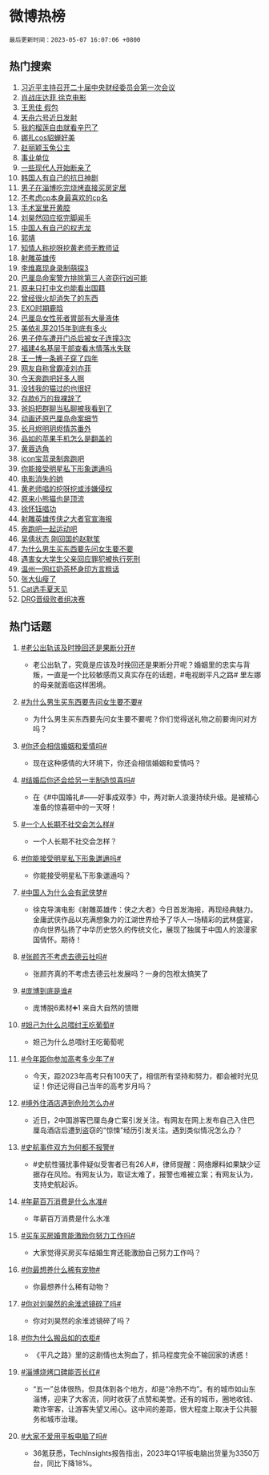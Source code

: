 # 微博热榜

`最后更新时间：2023-05-07 16:07:06 +0800`

## 热门搜索

1. [习近平主持召开二十届中央财经委员会第一次会议](https://m.weibo.cn/search?containerid=100103type%3D1%26t%3D10%26q%3D%23%E4%B9%A0%E8%BF%91%E5%B9%B3%E4%B8%BB%E6%8C%81%E5%8F%AC%E5%BC%80%E4%BA%8C%E5%8D%81%E5%B1%8A%E4%B8%AD%E5%A4%AE%E8%B4%A2%E7%BB%8F%E5%A7%94%E5%91%98%E4%BC%9A%E7%AC%AC%E4%B8%80%E6%AC%A1%E4%BC%9A%E8%AE%AE%23&stream_entry_id=51&isnewpage=1&extparam=seat%3D1%26dgr%3D0%26cate%3D10103%26pos%3D0%26c_type%3D51%26filter_type%3Drealtimehot%26stream_entry_id%3D51%26display_time%3D1683446823%26pre_seqid%3D1683446823478013083201&luicode=10000011&lfid=106003type%253D25%2526t%253D3%2526disable_hot%253D1%2526filter_type%253Drealtimehot)
1. [肖战庄达菲 徐克电影](https://m.weibo.cn/search?containerid=100103type%3D1%26t%3D10%26q%3D%E8%82%96%E6%88%98%E5%BA%84%E8%BE%BE%E8%8F%B2+%E5%BE%90%E5%85%8B%E7%94%B5%E5%BD%B1&stream_entry_id=31&isnewpage=1&extparam=seat%3D1%26q%3D%25E8%2582%2596%25E6%2588%2598%25E5%25BA%2584%25E8%25BE%25BE%25E8%258F%25B2%2520%25E5%25BE%2590%25E5%2585%258B%25E7%2594%25B5%25E5%25BD%25B1%26dgr%3D0%26filter_type%3Drealtimehot%26c_type%3D31%26realpos%3D1%26cate%3D5001%26lcate%3D5001%26pos%3D0%26flag%3D1%26band_rank%3D1%26stream_entry_id%3D31%26display_time%3D1683446823%26pre_seqid%3D1683446823478013083201&luicode=10000011&lfid=106003type%253D25%2526t%253D3%2526disable_hot%253D1%2526filter_type%253Drealtimehot)
1. [王思佳 假包](https://m.weibo.cn/search?containerid=100103type%3D1%26t%3D10%26q%3D%E7%8E%8B%E6%80%9D%E4%BD%B3+%E5%81%87%E5%8C%85&stream_entry_id=31&isnewpage=1&extparam=seat%3D1%26q%3D%25E7%258E%258B%25E6%2580%259D%25E4%25BD%25B3%2520%25E5%2581%2587%25E5%258C%2585%26dgr%3D0%26filter_type%3Drealtimehot%26c_type%3D31%26realpos%3D2%26cate%3D5001%26lcate%3D5001%26pos%3D1%26flag%3D1%26band_rank%3D2%26stream_entry_id%3D31%26display_time%3D1683446823%26pre_seqid%3D1683446823478013083201&luicode=10000011&lfid=106003type%253D25%2526t%253D3%2526disable_hot%253D1%2526filter_type%253Drealtimehot)
1. [天舟六号近日发射](https://m.weibo.cn/search?containerid=100103type%3D1%26t%3D10%26q%3D%23%E5%A4%A9%E8%88%9F%E5%85%AD%E5%8F%B7%E8%BF%91%E6%97%A5%E5%8F%91%E5%B0%84%23&stream_entry_id=31&isnewpage=1&extparam=seat%3D1%26q%3D%2523%25E5%25A4%25A9%25E8%2588%259F%25E5%2585%25AD%25E5%258F%25B7%25E8%25BF%2591%25E6%2597%25A5%25E5%258F%2591%25E5%25B0%2584%2523%26dgr%3D0%26filter_type%3Drealtimehot%26c_type%3D31%26realpos%3D3%26cate%3D5001%26lcate%3D5001%26pos%3D2%26flag%3D1%26band_rank%3D3%26stream_entry_id%3D31%26display_time%3D1683446823%26pre_seqid%3D1683446823478013083201&luicode=10000011&lfid=106003type%253D25%2526t%253D3%2526disable_hot%253D1%2526filter_type%253Drealtimehot)
1. [我的榴莲自由就看辛巴了](https://m.weibo.cn/search?containerid=100103type%3D1%26t%3D10%26q%3D%23%E6%88%91%E7%9A%84%E6%A6%B4%E8%8E%B2%E8%87%AA%E7%94%B1%E5%B0%B1%E7%9C%8B%E8%BE%9B%E5%B7%B4%E4%BA%86%23&stream_entry_id=31&isnewpage=1&extparam=seat%3D1%26q%3D%2523%25E6%2588%2591%25E7%259A%2584%25E6%25A6%25B4%25E8%258E%25B2%25E8%2587%25AA%25E7%2594%25B1%25E5%25B0%25B1%25E7%259C%258B%25E8%25BE%259B%25E5%25B7%25B4%25E4%25BA%2586%2523%26dgr%3D0%26is_ad_pos%3D1%26c_type%3D31%26filter_type%3Drealtimehot%26topic_ad%3D1%26cate%3D5001%26adid%3D188500%26pos%3D3%26lcate%3D5001%26band_rank%3D4%26stream_entry_id%3D31%26display_time%3D1683446823%26pre_seqid%3D1683446823478013083201&luicode=10000011&lfid=106003type%253D25%2526t%253D3%2526disable_hot%253D1%2526filter_type%253Drealtimehot)
1. [娜扎cos貂蝉好美](https://m.weibo.cn/search?containerid=100103type%3D1%26t%3D10%26q%3D%23%E5%A8%9C%E6%89%8Ecos%E8%B2%82%E8%9D%89%E5%A5%BD%E7%BE%8E%23&stream_entry_id=31&isnewpage=1&extparam=seat%3D1%26q%3D%2523%25E5%25A8%259C%25E6%2589%258Ecos%25E8%25B2%2582%25E8%259D%2589%25E5%25A5%25BD%25E7%25BE%258E%2523%26dgr%3D0%26filter_type%3Drealtimehot%26c_type%3D31%26realpos%3D4%26cate%3D5001%26lcate%3D5001%26pos%3D4%26flag%3D1%26band_rank%3D4%26stream_entry_id%3D31%26display_time%3D1683446823%26pre_seqid%3D1683446823478013083201&luicode=10000011&lfid=106003type%253D25%2526t%253D3%2526disable_hot%253D1%2526filter_type%253Drealtimehot)
1. [赵丽颖玉兔公主](https://m.weibo.cn/search?containerid=100103type%3D1%26t%3D10%26q%3D%23%E8%B5%B5%E4%B8%BD%E9%A2%96%E7%8E%89%E5%85%94%E5%85%AC%E4%B8%BB%23&stream_entry_id=31&isnewpage=1&extparam=seat%3D1%26q%3D%2523%25E8%25B5%25B5%25E4%25B8%25BD%25E9%25A2%2596%25E7%258E%2589%25E5%2585%2594%25E5%2585%25AC%25E4%25B8%25BB%2523%26dgr%3D0%26filter_type%3Drealtimehot%26c_type%3D31%26realpos%3D5%26cate%3D5001%26lcate%3D5001%26pos%3D5%26flag%3D0%26band_rank%3D5%26stream_entry_id%3D31%26display_time%3D1683446823%26pre_seqid%3D1683446823478013083201&luicode=10000011&lfid=106003type%253D25%2526t%253D3%2526disable_hot%253D1%2526filter_type%253Drealtimehot)
1. [事业单位](https://m.weibo.cn/search?containerid=100103type%3D1%26t%3D10%26q%3D%E4%BA%8B%E4%B8%9A%E5%8D%95%E4%BD%8D&stream_entry_id=31&isnewpage=1&extparam=seat%3D1%26q%3D%25E4%25BA%258B%25E4%25B8%259A%25E5%258D%2595%25E4%25BD%258D%26dgr%3D0%26filter_type%3Drealtimehot%26c_type%3D31%26realpos%3D6%26cate%3D5001%26lcate%3D5001%26pos%3D6%26flag%3D16%26band_rank%3D6%26stream_entry_id%3D31%26display_time%3D1683446823%26pre_seqid%3D1683446823478013083201&luicode=10000011&lfid=106003type%253D25%2526t%253D3%2526disable_hot%253D1%2526filter_type%253Drealtimehot)
1. [一些现代人开始断亲了](https://m.weibo.cn/search?containerid=100103type%3D1%26t%3D10%26q%3D%23%E4%B8%80%E4%BA%9B%E7%8E%B0%E4%BB%A3%E4%BA%BA%E5%BC%80%E5%A7%8B%E6%96%AD%E4%BA%B2%E4%BA%86%23&stream_entry_id=31&isnewpage=1&extparam=seat%3D1%26q%3D%2523%25E4%25B8%2580%25E4%25BA%259B%25E7%258E%25B0%25E4%25BB%25A3%25E4%25BA%25BA%25E5%25BC%2580%25E5%25A7%258B%25E6%2596%25AD%25E4%25BA%25B2%25E4%25BA%2586%2523%26dgr%3D0%26filter_type%3Drealtimehot%26c_type%3D31%26realpos%3D7%26cate%3D5001%26lcate%3D5001%26pos%3D7%26flag%3D1%26band_rank%3D7%26stream_entry_id%3D31%26display_time%3D1683446823%26pre_seqid%3D1683446823478013083201&luicode=10000011&lfid=106003type%253D25%2526t%253D3%2526disable_hot%253D1%2526filter_type%253Drealtimehot)
1. [韩国人有自己的抗日神剧](https://m.weibo.cn/search?containerid=100103type%3D1%26t%3D10%26q%3D%23%E9%9F%A9%E5%9B%BD%E4%BA%BA%E6%9C%89%E8%87%AA%E5%B7%B1%E7%9A%84%E6%8A%97%E6%97%A5%E7%A5%9E%E5%89%A7%23&stream_entry_id=31&isnewpage=1&extparam=seat%3D1%26q%3D%2523%25E9%259F%25A9%25E5%259B%25BD%25E4%25BA%25BA%25E6%259C%2589%25E8%2587%25AA%25E5%25B7%25B1%25E7%259A%2584%25E6%258A%2597%25E6%2597%25A5%25E7%25A5%259E%25E5%2589%25A7%2523%26dgr%3D0%26filter_type%3Drealtimehot%26c_type%3D31%26realpos%3D8%26cate%3D5001%26lcate%3D5001%26pos%3D8%26flag%3D2%26band_rank%3D8%26stream_entry_id%3D31%26display_time%3D1683446823%26pre_seqid%3D1683446823478013083201&luicode=10000011&lfid=106003type%253D25%2526t%253D3%2526disable_hot%253D1%2526filter_type%253Drealtimehot)
1. [男子在淄博吃完烧烤直接买房定居](https://m.weibo.cn/search?containerid=100103type%3D1%26t%3D10%26q%3D%23%E7%94%B7%E5%AD%90%E5%9C%A8%E6%B7%84%E5%8D%9A%E5%90%83%E5%AE%8C%E7%83%A7%E7%83%A4%E7%9B%B4%E6%8E%A5%E4%B9%B0%E6%88%BF%E5%AE%9A%E5%B1%85%23&stream_entry_id=31&isnewpage=1&extparam=seat%3D1%26q%3D%2523%25E7%2594%25B7%25E5%25AD%2590%25E5%259C%25A8%25E6%25B7%2584%25E5%258D%259A%25E5%2590%2583%25E5%25AE%258C%25E7%2583%25A7%25E7%2583%25A4%25E7%259B%25B4%25E6%258E%25A5%25E4%25B9%25B0%25E6%2588%25BF%25E5%25AE%259A%25E5%25B1%2585%2523%26dgr%3D0%26filter_type%3Drealtimehot%26c_type%3D31%26realpos%3D9%26cate%3D5001%26lcate%3D5001%26pos%3D9%26flag%3D0%26band_rank%3D9%26stream_entry_id%3D31%26display_time%3D1683446823%26pre_seqid%3D1683446823478013083201&luicode=10000011&lfid=106003type%253D25%2526t%253D3%2526disable_hot%253D1%2526filter_type%253Drealtimehot)
1. [不考虑cp本身最喜欢的cp名](https://m.weibo.cn/search?containerid=100103type%3D1%26t%3D10%26q%3D%23%E4%B8%8D%E8%80%83%E8%99%91cp%E6%9C%AC%E8%BA%AB%E6%9C%80%E5%96%9C%E6%AC%A2%E7%9A%84cp%E5%90%8D%23&stream_entry_id=31&isnewpage=1&extparam=seat%3D1%26q%3D%2523%25E4%25B8%258D%25E8%2580%2583%25E8%2599%2591cp%25E6%259C%25AC%25E8%25BA%25AB%25E6%259C%2580%25E5%2596%259C%25E6%25AC%25A2%25E7%259A%2584cp%25E5%2590%258D%2523%26dgr%3D0%26filter_type%3Drealtimehot%26c_type%3D31%26realpos%3D10%26cate%3D5001%26lcate%3D5001%26pos%3D10%26flag%3D0%26band_rank%3D10%26stream_entry_id%3D31%26display_time%3D1683446823%26pre_seqid%3D1683446823478013083201&luicode=10000011&lfid=106003type%253D25%2526t%253D3%2526disable_hot%253D1%2526filter_type%253Drealtimehot)
1. [手术室里开黄腔](https://m.weibo.cn/search?containerid=100103type%3D1%26t%3D10%26q%3D%E6%89%8B%E6%9C%AF%E5%AE%A4%E9%87%8C%E5%BC%80%E9%BB%84%E8%85%94&stream_entry_id=31&isnewpage=1&extparam=seat%3D1%26q%3D%25E6%2589%258B%25E6%259C%25AF%25E5%25AE%25A4%25E9%2587%258C%25E5%25BC%2580%25E9%25BB%2584%25E8%2585%2594%26dgr%3D0%26filter_type%3Drealtimehot%26c_type%3D31%26realpos%3D11%26cate%3D5001%26lcate%3D5001%26pos%3D11%26flag%3D2%26band_rank%3D11%26stream_entry_id%3D31%26display_time%3D1683446823%26pre_seqid%3D1683446823478013083201&luicode=10000011&lfid=106003type%253D25%2526t%253D3%2526disable_hot%253D1%2526filter_type%253Drealtimehot)
1. [刘昊然回应抠完脚闻手](https://m.weibo.cn/search?containerid=100103type%3D1%26t%3D10%26q%3D%23%E5%88%98%E6%98%8A%E7%84%B6%E5%9B%9E%E5%BA%94%E6%8A%A0%E5%AE%8C%E8%84%9A%E9%97%BB%E6%89%8B%23&stream_entry_id=31&isnewpage=1&extparam=seat%3D1%26q%3D%2523%25E5%2588%2598%25E6%2598%258A%25E7%2584%25B6%25E5%259B%259E%25E5%25BA%2594%25E6%258A%25A0%25E5%25AE%258C%25E8%2584%259A%25E9%2597%25BB%25E6%2589%258B%2523%26dgr%3D0%26filter_type%3Drealtimehot%26c_type%3D31%26realpos%3D12%26cate%3D5001%26lcate%3D5001%26pos%3D12%26flag%3D2%26band_rank%3D12%26stream_entry_id%3D31%26display_time%3D1683446823%26pre_seqid%3D1683446823478013083201&luicode=10000011&lfid=106003type%253D25%2526t%253D3%2526disable_hot%253D1%2526filter_type%253Drealtimehot)
1. [中国人有自己的权志龙](https://m.weibo.cn/search?containerid=100103type%3D1%26t%3D10%26q%3D%23%E4%B8%AD%E5%9B%BD%E4%BA%BA%E6%9C%89%E8%87%AA%E5%B7%B1%E7%9A%84%E6%9D%83%E5%BF%97%E9%BE%99%23&stream_entry_id=31&isnewpage=1&extparam=seat%3D1%26q%3D%2523%25E4%25B8%25AD%25E5%259B%25BD%25E4%25BA%25BA%25E6%259C%2589%25E8%2587%25AA%25E5%25B7%25B1%25E7%259A%2584%25E6%259D%2583%25E5%25BF%2597%25E9%25BE%2599%2523%26dgr%3D0%26filter_type%3Drealtimehot%26c_type%3D31%26realpos%3D13%26cate%3D5001%26lcate%3D5001%26pos%3D13%26flag%3D1%26band_rank%3D13%26stream_entry_id%3D31%26display_time%3D1683446823%26pre_seqid%3D1683446823478013083201&luicode=10000011&lfid=106003type%253D25%2526t%253D3%2526disable_hot%253D1%2526filter_type%253Drealtimehot)
1. [郭靖](https://m.weibo.cn/search?containerid=100103type%3D1%26t%3D10%26q%3D%E9%83%AD%E9%9D%96&stream_entry_id=31&isnewpage=1&extparam=seat%3D1%26q%3D%25E9%2583%25AD%25E9%259D%2596%26dgr%3D0%26filter_type%3Drealtimehot%26c_type%3D31%26realpos%3D14%26cate%3D5001%26lcate%3D5001%26pos%3D14%26flag%3D1%26band_rank%3D14%26stream_entry_id%3D31%26display_time%3D1683446823%26pre_seqid%3D1683446823478013083201&luicode=10000011&lfid=106003type%253D25%2526t%253D3%2526disable_hot%253D1%2526filter_type%253Drealtimehot)
1. [知情人称挖呀挖黄老师无教师证](https://m.weibo.cn/search?containerid=100103type%3D1%26t%3D10%26q%3D%23%E7%9F%A5%E6%83%85%E4%BA%BA%E7%A7%B0%E6%8C%96%E5%91%80%E6%8C%96%E9%BB%84%E8%80%81%E5%B8%88%E6%97%A0%E6%95%99%E5%B8%88%E8%AF%81%23&stream_entry_id=31&isnewpage=1&extparam=seat%3D1%26q%3D%2523%25E7%259F%25A5%25E6%2583%2585%25E4%25BA%25BA%25E7%25A7%25B0%25E6%258C%2596%25E5%2591%2580%25E6%258C%2596%25E9%25BB%2584%25E8%2580%2581%25E5%25B8%2588%25E6%2597%25A0%25E6%2595%2599%25E5%25B8%2588%25E8%25AF%2581%2523%26dgr%3D0%26filter_type%3Drealtimehot%26c_type%3D31%26realpos%3D15%26cate%3D5001%26lcate%3D5001%26pos%3D15%26flag%3D0%26band_rank%3D15%26stream_entry_id%3D31%26display_time%3D1683446823%26pre_seqid%3D1683446823478013083201&luicode=10000011&lfid=106003type%253D25%2526t%253D3%2526disable_hot%253D1%2526filter_type%253Drealtimehot)
1. [射雕英雄传](https://m.weibo.cn/search?containerid=100103type%3D1%26t%3D10%26q%3D%E5%B0%84%E9%9B%95%E8%8B%B1%E9%9B%84%E4%BC%A0&stream_entry_id=31&isnewpage=1&extparam=seat%3D1%26q%3D%25E5%25B0%2584%25E9%259B%2595%25E8%258B%25B1%25E9%259B%2584%25E4%25BC%25A0%26dgr%3D0%26filter_type%3Drealtimehot%26c_type%3D31%26realpos%3D16%26cate%3D5001%26lcate%3D5001%26pos%3D16%26flag%3D1%26band_rank%3D16%26stream_entry_id%3D31%26display_time%3D1683446823%26pre_seqid%3D1683446823478013083201&luicode=10000011&lfid=106003type%253D25%2526t%253D3%2526disable_hot%253D1%2526filter_type%253Drealtimehot)
1. [李维嘉现身录制萌探3](https://m.weibo.cn/search?containerid=100103type%3D1%26t%3D10%26q%3D%23%E6%9D%8E%E7%BB%B4%E5%98%89%E7%8E%B0%E8%BA%AB%E5%BD%95%E5%88%B6%E8%90%8C%E6%8E%A23%23&stream_entry_id=31&isnewpage=1&extparam=seat%3D1%26q%3D%2523%25E6%259D%258E%25E7%25BB%25B4%25E5%2598%2589%25E7%258E%25B0%25E8%25BA%25AB%25E5%25BD%2595%25E5%2588%25B6%25E8%2590%258C%25E6%258E%25A23%2523%26dgr%3D0%26filter_type%3Drealtimehot%26c_type%3D31%26realpos%3D17%26cate%3D5001%26lcate%3D5001%26pos%3D17%26flag%3D1%26band_rank%3D17%26stream_entry_id%3D31%26display_time%3D1683446823%26pre_seqid%3D1683446823478013083201&luicode=10000011&lfid=106003type%253D25%2526t%253D3%2526disable_hot%253D1%2526filter_type%253Drealtimehot)
1. [巴厘岛命案警方排除第三人盗窃行凶可能](https://m.weibo.cn/search?containerid=100103type%3D1%26t%3D10%26q%3D%23%E5%B7%B4%E5%8E%98%E5%B2%9B%E5%91%BD%E6%A1%88%E8%AD%A6%E6%96%B9%E6%8E%92%E9%99%A4%E7%AC%AC%E4%B8%89%E4%BA%BA%E7%9B%97%E7%AA%83%E8%A1%8C%E5%87%B6%E5%8F%AF%E8%83%BD%23&stream_entry_id=31&isnewpage=1&extparam=seat%3D1%26q%3D%2523%25E5%25B7%25B4%25E5%258E%2598%25E5%25B2%259B%25E5%2591%25BD%25E6%25A1%2588%25E8%25AD%25A6%25E6%2596%25B9%25E6%258E%2592%25E9%2599%25A4%25E7%25AC%25AC%25E4%25B8%2589%25E4%25BA%25BA%25E7%259B%2597%25E7%25AA%2583%25E8%25A1%258C%25E5%2587%25B6%25E5%258F%25AF%25E8%2583%25BD%2523%26dgr%3D0%26filter_type%3Drealtimehot%26c_type%3D31%26realpos%3D18%26cate%3D5001%26lcate%3D5001%26pos%3D18%26flag%3D0%26band_rank%3D18%26stream_entry_id%3D31%26display_time%3D1683446823%26pre_seqid%3D1683446823478013083201&luicode=10000011&lfid=106003type%253D25%2526t%253D3%2526disable_hot%253D1%2526filter_type%253Drealtimehot)
1. [原来只打中文也能看出国籍](https://m.weibo.cn/search?containerid=100103type%3D1%26t%3D10%26q%3D%23%E5%8E%9F%E6%9D%A5%E5%8F%AA%E6%89%93%E4%B8%AD%E6%96%87%E4%B9%9F%E8%83%BD%E7%9C%8B%E5%87%BA%E5%9B%BD%E7%B1%8D%23&stream_entry_id=31&isnewpage=1&extparam=seat%3D1%26q%3D%2523%25E5%258E%259F%25E6%259D%25A5%25E5%258F%25AA%25E6%2589%2593%25E4%25B8%25AD%25E6%2596%2587%25E4%25B9%259F%25E8%2583%25BD%25E7%259C%258B%25E5%2587%25BA%25E5%259B%25BD%25E7%25B1%258D%2523%26dgr%3D0%26filter_type%3Drealtimehot%26c_type%3D31%26realpos%3D19%26cate%3D5001%26lcate%3D5001%26pos%3D19%26flag%3D0%26band_rank%3D19%26stream_entry_id%3D31%26display_time%3D1683446823%26pre_seqid%3D1683446823478013083201&luicode=10000011&lfid=106003type%253D25%2526t%253D3%2526disable_hot%253D1%2526filter_type%253Drealtimehot)
1. [曾经很火却消失了的东西](https://m.weibo.cn/search?containerid=100103type%3D1%26t%3D10%26q%3D%23%E6%9B%BE%E7%BB%8F%E5%BE%88%E7%81%AB%E5%8D%B4%E6%B6%88%E5%A4%B1%E4%BA%86%E7%9A%84%E4%B8%9C%E8%A5%BF%23&stream_entry_id=31&isnewpage=1&extparam=seat%3D1%26q%3D%2523%25E6%259B%25BE%25E7%25BB%258F%25E5%25BE%2588%25E7%2581%25AB%25E5%258D%25B4%25E6%25B6%2588%25E5%25A4%25B1%25E4%25BA%2586%25E7%259A%2584%25E4%25B8%259C%25E8%25A5%25BF%2523%26dgr%3D0%26filter_type%3Drealtimehot%26c_type%3D31%26realpos%3D20%26cate%3D5001%26lcate%3D5001%26pos%3D20%26flag%3D0%26band_rank%3D20%26stream_entry_id%3D31%26display_time%3D1683446823%26pre_seqid%3D1683446823478013083201&luicode=10000011&lfid=106003type%253D25%2526t%253D3%2526disable_hot%253D1%2526filter_type%253Drealtimehot)
1. [EXO时期鹿晗](https://m.weibo.cn/search?containerid=100103type%3D1%26t%3D10%26q%3D%23EXO%E6%97%B6%E6%9C%9F%E9%B9%BF%E6%99%97%23&stream_entry_id=31&isnewpage=1&extparam=seat%3D1%26q%3D%2523EXO%25E6%2597%25B6%25E6%259C%259F%25E9%25B9%25BF%25E6%2599%2597%2523%26dgr%3D0%26filter_type%3Drealtimehot%26c_type%3D31%26realpos%3D21%26cate%3D5001%26lcate%3D5001%26pos%3D21%26flag%3D1%26band_rank%3D21%26stream_entry_id%3D31%26display_time%3D1683446823%26pre_seqid%3D1683446823478013083201&luicode=10000011&lfid=106003type%253D25%2526t%253D3%2526disable_hot%253D1%2526filter_type%253Drealtimehot)
1. [巴厘岛女性死者胃部有大量液体](https://m.weibo.cn/search?containerid=100103type%3D1%26t%3D10%26q%3D%23%E5%B7%B4%E5%8E%98%E5%B2%9B%E5%A5%B3%E6%80%A7%E6%AD%BB%E8%80%85%E8%83%83%E9%83%A8%E6%9C%89%E5%A4%A7%E9%87%8F%E6%B6%B2%E4%BD%93%23&stream_entry_id=31&isnewpage=1&extparam=seat%3D1%26q%3D%2523%25E5%25B7%25B4%25E5%258E%2598%25E5%25B2%259B%25E5%25A5%25B3%25E6%2580%25A7%25E6%25AD%25BB%25E8%2580%2585%25E8%2583%2583%25E9%2583%25A8%25E6%259C%2589%25E5%25A4%25A7%25E9%2587%258F%25E6%25B6%25B2%25E4%25BD%2593%2523%26dgr%3D0%26filter_type%3Drealtimehot%26c_type%3D31%26realpos%3D22%26cate%3D5001%26lcate%3D5001%26pos%3D22%26flag%3D0%26band_rank%3D22%26stream_entry_id%3D31%26display_time%3D1683446823%26pre_seqid%3D1683446823478013083201&luicode=10000011&lfid=106003type%253D25%2526t%253D3%2526disable_hot%253D1%2526filter_type%253Drealtimehot)
1. [美依礼芽2015年到底有多火](https://m.weibo.cn/search?containerid=100103type%3D1%26t%3D10%26q%3D%23%E7%BE%8E%E4%BE%9D%E7%A4%BC%E8%8A%BD2015%E5%B9%B4%E5%88%B0%E5%BA%95%E6%9C%89%E5%A4%9A%E7%81%AB%23&stream_entry_id=31&isnewpage=1&extparam=seat%3D1%26q%3D%2523%25E7%25BE%258E%25E4%25BE%259D%25E7%25A4%25BC%25E8%258A%25BD2015%25E5%25B9%25B4%25E5%2588%25B0%25E5%25BA%2595%25E6%259C%2589%25E5%25A4%259A%25E7%2581%25AB%2523%26dgr%3D0%26filter_type%3Drealtimehot%26c_type%3D31%26realpos%3D23%26cate%3D5001%26lcate%3D5001%26pos%3D23%26flag%3D0%26band_rank%3D23%26stream_entry_id%3D31%26display_time%3D1683446823%26pre_seqid%3D1683446823478013083201&luicode=10000011&lfid=106003type%253D25%2526t%253D3%2526disable_hot%253D1%2526filter_type%253Drealtimehot)
1. [男子停车遭开门杀后被女子连撞3次](https://m.weibo.cn/search?containerid=100103type%3D1%26t%3D10%26q%3D%23%E7%94%B7%E5%AD%90%E5%81%9C%E8%BD%A6%E9%81%AD%E5%BC%80%E9%97%A8%E6%9D%80%E5%90%8E%E8%A2%AB%E5%A5%B3%E5%AD%90%E8%BF%9E%E6%92%9E3%E6%AC%A1%23&stream_entry_id=31&isnewpage=1&extparam=seat%3D1%26q%3D%2523%25E7%2594%25B7%25E5%25AD%2590%25E5%2581%259C%25E8%25BD%25A6%25E9%2581%25AD%25E5%25BC%2580%25E9%2597%25A8%25E6%259D%2580%25E5%2590%258E%25E8%25A2%25AB%25E5%25A5%25B3%25E5%25AD%2590%25E8%25BF%259E%25E6%2592%259E3%25E6%25AC%25A1%2523%26dgr%3D0%26filter_type%3Drealtimehot%26c_type%3D31%26realpos%3D24%26cate%3D5001%26lcate%3D5001%26pos%3D24%26flag%3D1%26band_rank%3D24%26stream_entry_id%3D31%26display_time%3D1683446823%26pre_seqid%3D1683446823478013083201&luicode=10000011&lfid=106003type%253D25%2526t%253D3%2526disable_hot%253D1%2526filter_type%253Drealtimehot)
1. [福建4名基层干部查看水情落水失联](https://m.weibo.cn/search?containerid=100103type%3D1%26t%3D10%26q%3D%23%E7%A6%8F%E5%BB%BA4%E5%90%8D%E5%9F%BA%E5%B1%82%E5%B9%B2%E9%83%A8%E6%9F%A5%E7%9C%8B%E6%B0%B4%E6%83%85%E8%90%BD%E6%B0%B4%E5%A4%B1%E8%81%94%23&stream_entry_id=31&isnewpage=1&extparam=seat%3D1%26q%3D%2523%25E7%25A6%258F%25E5%25BB%25BA4%25E5%2590%258D%25E5%259F%25BA%25E5%25B1%2582%25E5%25B9%25B2%25E9%2583%25A8%25E6%259F%25A5%25E7%259C%258B%25E6%25B0%25B4%25E6%2583%2585%25E8%2590%25BD%25E6%25B0%25B4%25E5%25A4%25B1%25E8%2581%2594%2523%26dgr%3D0%26filter_type%3Drealtimehot%26c_type%3D31%26realpos%3D25%26cate%3D5001%26lcate%3D5001%26pos%3D25%26flag%3D1%26band_rank%3D25%26stream_entry_id%3D31%26display_time%3D1683446823%26pre_seqid%3D1683446823478013083201&luicode=10000011&lfid=106003type%253D25%2526t%253D3%2526disable_hot%253D1%2526filter_type%253Drealtimehot)
1. [王一博一条裤子穿了四年](https://m.weibo.cn/search?containerid=100103type%3D1%26t%3D10%26q%3D%23%E7%8E%8B%E4%B8%80%E5%8D%9A%E4%B8%80%E6%9D%A1%E8%A3%A4%E5%AD%90%E7%A9%BF%E4%BA%86%E5%9B%9B%E5%B9%B4%23&stream_entry_id=31&isnewpage=1&extparam=seat%3D1%26q%3D%2523%25E7%258E%258B%25E4%25B8%2580%25E5%258D%259A%25E4%25B8%2580%25E6%259D%25A1%25E8%25A3%25A4%25E5%25AD%2590%25E7%25A9%25BF%25E4%25BA%2586%25E5%259B%259B%25E5%25B9%25B4%2523%26dgr%3D0%26filter_type%3Drealtimehot%26c_type%3D31%26realpos%3D26%26cate%3D5001%26lcate%3D5001%26pos%3D26%26flag%3D1%26band_rank%3D26%26stream_entry_id%3D31%26display_time%3D1683446823%26pre_seqid%3D1683446823478013083201&luicode=10000011&lfid=106003type%253D25%2526t%253D3%2526disable_hot%253D1%2526filter_type%253Drealtimehot)
1. [网友自称曾霸凌刘亦菲](https://m.weibo.cn/search?containerid=100103type%3D1%26t%3D10%26q%3D%23%E7%BD%91%E5%8F%8B%E8%87%AA%E7%A7%B0%E6%9B%BE%E9%9C%B8%E5%87%8C%E5%88%98%E4%BA%A6%E8%8F%B2%23&stream_entry_id=31&isnewpage=1&extparam=seat%3D1%26q%3D%2523%25E7%25BD%2591%25E5%258F%258B%25E8%2587%25AA%25E7%25A7%25B0%25E6%259B%25BE%25E9%259C%25B8%25E5%2587%258C%25E5%2588%2598%25E4%25BA%25A6%25E8%258F%25B2%2523%26dgr%3D0%26filter_type%3Drealtimehot%26c_type%3D31%26realpos%3D27%26cate%3D5001%26lcate%3D5001%26pos%3D27%26flag%3D0%26band_rank%3D27%26stream_entry_id%3D31%26display_time%3D1683446823%26pre_seqid%3D1683446823478013083201&luicode=10000011&lfid=106003type%253D25%2526t%253D3%2526disable_hot%253D1%2526filter_type%253Drealtimehot)
1. [今天奔跑吧好多人啊](https://m.weibo.cn/search?containerid=100103type%3D1%26t%3D10%26q%3D%23%E4%BB%8A%E5%A4%A9%E5%A5%94%E8%B7%91%E5%90%A7%E5%A5%BD%E5%A4%9A%E4%BA%BA%E5%95%8A%23&stream_entry_id=31&isnewpage=1&extparam=seat%3D1%26q%3D%2523%25E4%25BB%258A%25E5%25A4%25A9%25E5%25A5%2594%25E8%25B7%2591%25E5%2590%25A7%25E5%25A5%25BD%25E5%25A4%259A%25E4%25BA%25BA%25E5%2595%258A%2523%26dgr%3D0%26filter_type%3Drealtimehot%26c_type%3D31%26realpos%3D28%26cate%3D5001%26lcate%3D5001%26pos%3D28%26flag%3D1%26band_rank%3D28%26stream_entry_id%3D31%26display_time%3D1683446823%26pre_seqid%3D1683446823478013083201&luicode=10000011&lfid=106003type%253D25%2526t%253D3%2526disable_hot%253D1%2526filter_type%253Drealtimehot)
1. [没钱我的猫过的也很好](https://m.weibo.cn/search?containerid=100103type%3D1%26t%3D10%26q%3D%23%E6%B2%A1%E9%92%B1%E6%88%91%E7%9A%84%E7%8C%AB%E8%BF%87%E7%9A%84%E4%B9%9F%E5%BE%88%E5%A5%BD%23&stream_entry_id=31&isnewpage=1&extparam=seat%3D1%26q%3D%2523%25E6%25B2%25A1%25E9%2592%25B1%25E6%2588%2591%25E7%259A%2584%25E7%258C%25AB%25E8%25BF%2587%25E7%259A%2584%25E4%25B9%259F%25E5%25BE%2588%25E5%25A5%25BD%2523%26dgr%3D0%26filter_type%3Drealtimehot%26c_type%3D31%26realpos%3D29%26cate%3D5001%26lcate%3D5001%26pos%3D29%26flag%3D1%26band_rank%3D29%26stream_entry_id%3D31%26display_time%3D1683446823%26pre_seqid%3D1683446823478013083201&luicode=10000011&lfid=106003type%253D25%2526t%253D3%2526disable_hot%253D1%2526filter_type%253Drealtimehot)
1. [存款6万的我裸辞了](https://m.weibo.cn/search?containerid=100103type%3D1%26t%3D10%26q%3D%23%E5%AD%98%E6%AC%BE6%E4%B8%87%E7%9A%84%E6%88%91%E8%A3%B8%E8%BE%9E%E4%BA%86%23&stream_entry_id=31&isnewpage=1&extparam=seat%3D1%26q%3D%2523%25E5%25AD%2598%25E6%25AC%25BE6%25E4%25B8%2587%25E7%259A%2584%25E6%2588%2591%25E8%25A3%25B8%25E8%25BE%259E%25E4%25BA%2586%2523%26dgr%3D0%26filter_type%3Drealtimehot%26c_type%3D31%26realpos%3D30%26cate%3D5001%26lcate%3D5001%26pos%3D30%26flag%3D0%26band_rank%3D30%26stream_entry_id%3D31%26display_time%3D1683446823%26pre_seqid%3D1683446823478013083201&luicode=10000011&lfid=106003type%253D25%2526t%253D3%2526disable_hot%253D1%2526filter_type%253Drealtimehot)
1. [爸妈把群聊当私聊被我看到了](https://m.weibo.cn/search?containerid=100103type%3D1%26t%3D10%26q%3D%23%E7%88%B8%E5%A6%88%E6%8A%8A%E7%BE%A4%E8%81%8A%E5%BD%93%E7%A7%81%E8%81%8A%E8%A2%AB%E6%88%91%E7%9C%8B%E5%88%B0%E4%BA%86%23&stream_entry_id=31&isnewpage=1&extparam=seat%3D1%26q%3D%2523%25E7%2588%25B8%25E5%25A6%2588%25E6%258A%258A%25E7%25BE%25A4%25E8%2581%258A%25E5%25BD%2593%25E7%25A7%2581%25E8%2581%258A%25E8%25A2%25AB%25E6%2588%2591%25E7%259C%258B%25E5%2588%25B0%25E4%25BA%2586%2523%26dgr%3D0%26filter_type%3Drealtimehot%26c_type%3D31%26realpos%3D31%26cate%3D5001%26lcate%3D5001%26pos%3D31%26flag%3D0%26band_rank%3D31%26stream_entry_id%3D31%26display_time%3D1683446823%26pre_seqid%3D1683446823478013083201&luicode=10000011&lfid=106003type%253D25%2526t%253D3%2526disable_hot%253D1%2526filter_type%253Drealtimehot)
1. [动画还原巴厘岛命案细节](https://m.weibo.cn/search?containerid=100103type%3D1%26t%3D10%26q%3D%23%E5%8A%A8%E7%94%BB%E8%BF%98%E5%8E%9F%E5%B7%B4%E5%8E%98%E5%B2%9B%E5%91%BD%E6%A1%88%E7%BB%86%E8%8A%82%23&stream_entry_id=31&isnewpage=1&extparam=seat%3D1%26q%3D%2523%25E5%258A%25A8%25E7%2594%25BB%25E8%25BF%2598%25E5%258E%259F%25E5%25B7%25B4%25E5%258E%2598%25E5%25B2%259B%25E5%2591%25BD%25E6%25A1%2588%25E7%25BB%2586%25E8%258A%2582%2523%26dgr%3D0%26filter_type%3Drealtimehot%26c_type%3D31%26realpos%3D32%26cate%3D5001%26lcate%3D5001%26pos%3D32%26flag%3D1%26band_rank%3D32%26stream_entry_id%3D31%26display_time%3D1683446823%26pre_seqid%3D1683446823478013083201&luicode=10000011&lfid=106003type%253D25%2526t%253D3%2526disable_hot%253D1%2526filter_type%253Drealtimehot)
1. [长月烬明玥烬情苏番外](https://m.weibo.cn/search?containerid=100103type%3D1%26t%3D10%26q%3D%23%E9%95%BF%E6%9C%88%E7%83%AC%E6%98%8E%E7%8E%A5%E7%83%AC%E6%83%85%E8%8B%8F%E7%95%AA%E5%A4%96%23&stream_entry_id=31&isnewpage=1&extparam=seat%3D1%26q%3D%2523%25E9%2595%25BF%25E6%259C%2588%25E7%2583%25AC%25E6%2598%258E%25E7%258E%25A5%25E7%2583%25AC%25E6%2583%2585%25E8%258B%258F%25E7%2595%25AA%25E5%25A4%2596%2523%26dgr%3D0%26filter_type%3Drealtimehot%26c_type%3D31%26realpos%3D33%26cate%3D5001%26lcate%3D5001%26pos%3D33%26flag%3D0%26band_rank%3D33%26stream_entry_id%3D31%26display_time%3D1683446823%26pre_seqid%3D1683446823478013083201&luicode=10000011&lfid=106003type%253D25%2526t%253D3%2526disable_hot%253D1%2526filter_type%253Drealtimehot)
1. [品如的苹果手机怎么是翻盖的](https://m.weibo.cn/search?containerid=100103type%3D1%26t%3D10%26q%3D%23%E5%93%81%E5%A6%82%E7%9A%84%E8%8B%B9%E6%9E%9C%E6%89%8B%E6%9C%BA%E6%80%8E%E4%B9%88%E6%98%AF%E7%BF%BB%E7%9B%96%E7%9A%84%23&stream_entry_id=31&isnewpage=1&extparam=seat%3D1%26q%3D%2523%25E5%2593%2581%25E5%25A6%2582%25E7%259A%2584%25E8%258B%25B9%25E6%259E%259C%25E6%2589%258B%25E6%259C%25BA%25E6%2580%258E%25E4%25B9%2588%25E6%2598%25AF%25E7%25BF%25BB%25E7%259B%2596%25E7%259A%2584%2523%26dgr%3D0%26filter_type%3Drealtimehot%26c_type%3D31%26realpos%3D34%26cate%3D5001%26lcate%3D5001%26pos%3D34%26flag%3D0%26band_rank%3D34%26stream_entry_id%3D31%26display_time%3D1683446823%26pre_seqid%3D1683446823478013083201&luicode=10000011&lfid=106003type%253D25%2526t%253D3%2526disable_hot%253D1%2526filter_type%253Drealtimehot)
1. [黄蓉选角](https://m.weibo.cn/search?containerid=100103type%3D1%26t%3D10%26q%3D%E9%BB%84%E8%93%89%E9%80%89%E8%A7%92&stream_entry_id=31&isnewpage=1&extparam=seat%3D1%26q%3D%25E9%25BB%2584%25E8%2593%2589%25E9%2580%2589%25E8%25A7%2592%26dgr%3D0%26filter_type%3Drealtimehot%26c_type%3D31%26realpos%3D35%26cate%3D5001%26lcate%3D5001%26pos%3D35%26flag%3D1%26band_rank%3D35%26stream_entry_id%3D31%26display_time%3D1683446823%26pre_seqid%3D1683446823478013083201&luicode=10000011&lfid=106003type%253D25%2526t%253D3%2526disable_hot%253D1%2526filter_type%253Drealtimehot)
1. [icon宝蓝录制奔跑吧](https://m.weibo.cn/search?containerid=100103type%3D1%26t%3D10%26q%3D%23icon%E5%AE%9D%E8%93%9D%E5%BD%95%E5%88%B6%E5%A5%94%E8%B7%91%E5%90%A7%23&stream_entry_id=31&isnewpage=1&extparam=seat%3D1%26q%3D%2523icon%25E5%25AE%259D%25E8%2593%259D%25E5%25BD%2595%25E5%2588%25B6%25E5%25A5%2594%25E8%25B7%2591%25E5%2590%25A7%2523%26dgr%3D0%26filter_type%3Drealtimehot%26c_type%3D31%26realpos%3D36%26cate%3D5001%26lcate%3D5001%26pos%3D36%26flag%3D0%26band_rank%3D36%26stream_entry_id%3D31%26display_time%3D1683446823%26pre_seqid%3D1683446823478013083201&luicode=10000011&lfid=106003type%253D25%2526t%253D3%2526disable_hot%253D1%2526filter_type%253Drealtimehot)
1. [你能接受明星私下形象邋遢吗](https://m.weibo.cn/search?containerid=100103type%3D1%26t%3D10%26q%3D%23%E4%BD%A0%E8%83%BD%E6%8E%A5%E5%8F%97%E6%98%8E%E6%98%9F%E7%A7%81%E4%B8%8B%E5%BD%A2%E8%B1%A1%E9%82%8B%E9%81%A2%E5%90%97%23&stream_entry_id=31&isnewpage=1&extparam=seat%3D1%26q%3D%2523%25E4%25BD%25A0%25E8%2583%25BD%25E6%258E%25A5%25E5%258F%2597%25E6%2598%258E%25E6%2598%259F%25E7%25A7%2581%25E4%25B8%258B%25E5%25BD%25A2%25E8%25B1%25A1%25E9%2582%258B%25E9%2581%25A2%25E5%2590%2597%2523%26dgr%3D0%26filter_type%3Drealtimehot%26c_type%3D31%26realpos%3D37%26cate%3D5001%26lcate%3D5001%26pos%3D37%26flag%3D0%26band_rank%3D37%26stream_entry_id%3D31%26display_time%3D1683446823%26pre_seqid%3D1683446823478013083201&luicode=10000011&lfid=106003type%253D25%2526t%253D3%2526disable_hot%253D1%2526filter_type%253Drealtimehot)
1. [电影消失的她](https://m.weibo.cn/search?containerid=100103type%3D1%26t%3D10%26q%3D%23%E7%94%B5%E5%BD%B1%E6%B6%88%E5%A4%B1%E7%9A%84%E5%A5%B9%23&stream_entry_id=31&isnewpage=1&extparam=seat%3D1%26q%3D%2523%25E7%2594%25B5%25E5%25BD%25B1%25E6%25B6%2588%25E5%25A4%25B1%25E7%259A%2584%25E5%25A5%25B9%2523%26dgr%3D0%26filter_type%3Drealtimehot%26c_type%3D31%26realpos%3D38%26cate%3D5001%26lcate%3D5001%26pos%3D38%26flag%3D1%26band_rank%3D38%26stream_entry_id%3D31%26display_time%3D1683446823%26pre_seqid%3D1683446823478013083201&luicode=10000011&lfid=106003type%253D25%2526t%253D3%2526disable_hot%253D1%2526filter_type%253Drealtimehot)
1. [黄老师唱的挖呀挖或涉嫌侵权](https://m.weibo.cn/search?containerid=100103type%3D1%26t%3D10%26q%3D%23%E9%BB%84%E8%80%81%E5%B8%88%E5%94%B1%E7%9A%84%E6%8C%96%E5%91%80%E6%8C%96%E6%88%96%E6%B6%89%E5%AB%8C%E4%BE%B5%E6%9D%83%23&stream_entry_id=31&isnewpage=1&extparam=seat%3D1%26q%3D%2523%25E9%25BB%2584%25E8%2580%2581%25E5%25B8%2588%25E5%2594%25B1%25E7%259A%2584%25E6%258C%2596%25E5%2591%2580%25E6%258C%2596%25E6%2588%2596%25E6%25B6%2589%25E5%25AB%258C%25E4%25BE%25B5%25E6%259D%2583%2523%26dgr%3D0%26filter_type%3Drealtimehot%26c_type%3D31%26realpos%3D39%26cate%3D5001%26lcate%3D5001%26pos%3D39%26flag%3D0%26band_rank%3D39%26stream_entry_id%3D31%26display_time%3D1683446823%26pre_seqid%3D1683446823478013083201&luicode=10000011&lfid=106003type%253D25%2526t%253D3%2526disable_hot%253D1%2526filter_type%253Drealtimehot)
1. [原来小熊猫也是顶流](https://m.weibo.cn/search?containerid=100103type%3D1%26t%3D10%26q%3D%23%E5%8E%9F%E6%9D%A5%E5%B0%8F%E7%86%8A%E7%8C%AB%E4%B9%9F%E6%98%AF%E9%A1%B6%E6%B5%81%23&stream_entry_id=31&isnewpage=1&extparam=seat%3D1%26q%3D%2523%25E5%258E%259F%25E6%259D%25A5%25E5%25B0%258F%25E7%2586%258A%25E7%258C%25AB%25E4%25B9%259F%25E6%2598%25AF%25E9%25A1%25B6%25E6%25B5%2581%2523%26dgr%3D0%26filter_type%3Drealtimehot%26c_type%3D31%26realpos%3D40%26cate%3D5001%26lcate%3D5001%26pos%3D40%26flag%3D1%26band_rank%3D40%26stream_entry_id%3D31%26display_time%3D1683446823%26pre_seqid%3D1683446823478013083201&luicode=10000011&lfid=106003type%253D25%2526t%253D3%2526disable_hot%253D1%2526filter_type%253Drealtimehot)
1. [徐怀钰唱功](https://m.weibo.cn/search?containerid=100103type%3D1%26t%3D10%26q%3D%E5%BE%90%E6%80%80%E9%92%B0%E5%94%B1%E5%8A%9F&stream_entry_id=31&isnewpage=1&extparam=seat%3D1%26q%3D%25E5%25BE%2590%25E6%2580%2580%25E9%2592%25B0%25E5%2594%25B1%25E5%258A%259F%26dgr%3D0%26filter_type%3Drealtimehot%26c_type%3D31%26realpos%3D41%26cate%3D5001%26lcate%3D5001%26pos%3D41%26flag%3D1%26band_rank%3D41%26stream_entry_id%3D31%26display_time%3D1683446823%26pre_seqid%3D1683446823478013083201&luicode=10000011&lfid=106003type%253D25%2526t%253D3%2526disable_hot%253D1%2526filter_type%253Drealtimehot)
1. [射雕英雄传侠之大者官宣海报](https://m.weibo.cn/search?containerid=100103type%3D1%26t%3D10%26q%3D%23%E5%B0%84%E9%9B%95%E8%8B%B1%E9%9B%84%E4%BC%A0%E4%BE%A0%E4%B9%8B%E5%A4%A7%E8%80%85%E5%AE%98%E5%AE%A3%E6%B5%B7%E6%8A%A5%23&stream_entry_id=31&isnewpage=1&extparam=seat%3D1%26q%3D%2523%25E5%25B0%2584%25E9%259B%2595%25E8%258B%25B1%25E9%259B%2584%25E4%25BC%25A0%25E4%25BE%25A0%25E4%25B9%258B%25E5%25A4%25A7%25E8%2580%2585%25E5%25AE%2598%25E5%25AE%25A3%25E6%25B5%25B7%25E6%258A%25A5%2523%26dgr%3D0%26filter_type%3Drealtimehot%26c_type%3D31%26realpos%3D42%26cate%3D5001%26lcate%3D5001%26pos%3D42%26flag%3D1%26band_rank%3D42%26stream_entry_id%3D31%26display_time%3D1683446823%26pre_seqid%3D1683446823478013083201&luicode=10000011&lfid=106003type%253D25%2526t%253D3%2526disable_hot%253D1%2526filter_type%253Drealtimehot)
1. [奔跑吧一起运动吧](https://m.weibo.cn/search?containerid=100103type%3D1%26t%3D10%26q%3D%23%E5%A5%94%E8%B7%91%E5%90%A7%E4%B8%80%E8%B5%B7%E8%BF%90%E5%8A%A8%E5%90%A7%23&stream_entry_id=31&isnewpage=1&extparam=seat%3D1%26q%3D%2523%25E5%25A5%2594%25E8%25B7%2591%25E5%2590%25A7%25E4%25B8%2580%25E8%25B5%25B7%25E8%25BF%2590%25E5%258A%25A8%25E5%2590%25A7%2523%26dgr%3D0%26filter_type%3Drealtimehot%26c_type%3D31%26realpos%3D43%26cate%3D5001%26lcate%3D5001%26pos%3D43%26flag%3D0%26band_rank%3D43%26stream_entry_id%3D31%26display_time%3D1683446823%26pre_seqid%3D1683446823478013083201&luicode=10000011&lfid=106003type%253D25%2526t%253D3%2526disable_hot%253D1%2526filter_type%253Drealtimehot)
1. [吴倩状态 刚回国的赵默笙](https://m.weibo.cn/search?containerid=100103type%3D1%26t%3D10%26q%3D%E5%90%B4%E5%80%A9%E7%8A%B6%E6%80%81+%E5%88%9A%E5%9B%9E%E5%9B%BD%E7%9A%84%E8%B5%B5%E9%BB%98%E7%AC%99&stream_entry_id=31&isnewpage=1&extparam=seat%3D1%26q%3D%25E5%2590%25B4%25E5%2580%25A9%25E7%258A%25B6%25E6%2580%2581%2520%25E5%2588%259A%25E5%259B%259E%25E5%259B%25BD%25E7%259A%2584%25E8%25B5%25B5%25E9%25BB%2598%25E7%25AC%2599%26dgr%3D0%26filter_type%3Drealtimehot%26c_type%3D31%26realpos%3D44%26cate%3D5001%26lcate%3D5001%26pos%3D44%26flag%3D0%26band_rank%3D44%26stream_entry_id%3D31%26display_time%3D1683446823%26pre_seqid%3D1683446823478013083201&luicode=10000011&lfid=106003type%253D25%2526t%253D3%2526disable_hot%253D1%2526filter_type%253Drealtimehot)
1. [为什么男生买东西要先问女生要不要](https://m.weibo.cn/search?containerid=100103type%3D1%26t%3D10%26q%3D%23%E4%B8%BA%E4%BB%80%E4%B9%88%E7%94%B7%E7%94%9F%E4%B9%B0%E4%B8%9C%E8%A5%BF%E8%A6%81%E5%85%88%E9%97%AE%E5%A5%B3%E7%94%9F%E8%A6%81%E4%B8%8D%E8%A6%81%23&stream_entry_id=31&isnewpage=1&extparam=seat%3D1%26q%3D%2523%25E4%25B8%25BA%25E4%25BB%2580%25E4%25B9%2588%25E7%2594%25B7%25E7%2594%259F%25E4%25B9%25B0%25E4%25B8%259C%25E8%25A5%25BF%25E8%25A6%2581%25E5%2585%2588%25E9%2597%25AE%25E5%25A5%25B3%25E7%2594%259F%25E8%25A6%2581%25E4%25B8%258D%25E8%25A6%2581%2523%26dgr%3D0%26filter_type%3Drealtimehot%26c_type%3D31%26realpos%3D45%26cate%3D5001%26lcate%3D5001%26pos%3D45%26flag%3D0%26band_rank%3D45%26stream_entry_id%3D31%26display_time%3D1683446823%26pre_seqid%3D1683446823478013083201&luicode=10000011&lfid=106003type%253D25%2526t%253D3%2526disable_hot%253D1%2526filter_type%253Drealtimehot)
1. [遇害女大学生父亲回应罪犯被执行死刑](https://m.weibo.cn/search?containerid=100103type%3D1%26t%3D10%26q%3D%23%E9%81%87%E5%AE%B3%E5%A5%B3%E5%A4%A7%E5%AD%A6%E7%94%9F%E7%88%B6%E4%BA%B2%E5%9B%9E%E5%BA%94%E7%BD%AA%E7%8A%AF%E8%A2%AB%E6%89%A7%E8%A1%8C%E6%AD%BB%E5%88%91%23&stream_entry_id=31&isnewpage=1&extparam=seat%3D1%26q%3D%2523%25E9%2581%2587%25E5%25AE%25B3%25E5%25A5%25B3%25E5%25A4%25A7%25E5%25AD%25A6%25E7%2594%259F%25E7%2588%25B6%25E4%25BA%25B2%25E5%259B%259E%25E5%25BA%2594%25E7%25BD%25AA%25E7%258A%25AF%25E8%25A2%25AB%25E6%2589%25A7%25E8%25A1%258C%25E6%25AD%25BB%25E5%2588%2591%2523%26dgr%3D0%26filter_type%3Drealtimehot%26c_type%3D31%26realpos%3D46%26cate%3D5001%26lcate%3D5001%26pos%3D46%26flag%3D0%26band_rank%3D46%26stream_entry_id%3D31%26display_time%3D1683446823%26pre_seqid%3D1683446823478013083201&luicode=10000011&lfid=106003type%253D25%2526t%253D3%2526disable_hot%253D1%2526filter_type%253Drealtimehot)
1. [温州一网红奶茶杯身印方言粗话](https://m.weibo.cn/search?containerid=100103type%3D1%26t%3D10%26q%3D%23%E6%B8%A9%E5%B7%9E%E4%B8%80%E7%BD%91%E7%BA%A2%E5%A5%B6%E8%8C%B6%E6%9D%AF%E8%BA%AB%E5%8D%B0%E6%96%B9%E8%A8%80%E7%B2%97%E8%AF%9D%23&stream_entry_id=31&isnewpage=1&extparam=seat%3D1%26q%3D%2523%25E6%25B8%25A9%25E5%25B7%259E%25E4%25B8%2580%25E7%25BD%2591%25E7%25BA%25A2%25E5%25A5%25B6%25E8%258C%25B6%25E6%259D%25AF%25E8%25BA%25AB%25E5%258D%25B0%25E6%2596%25B9%25E8%25A8%2580%25E7%25B2%2597%25E8%25AF%259D%2523%26dgr%3D0%26filter_type%3Drealtimehot%26c_type%3D31%26realpos%3D47%26cate%3D5001%26lcate%3D5001%26pos%3D47%26flag%3D1%26band_rank%3D47%26stream_entry_id%3D31%26display_time%3D1683446823%26pre_seqid%3D1683446823478013083201&luicode=10000011&lfid=106003type%253D25%2526t%253D3%2526disable_hot%253D1%2526filter_type%253Drealtimehot)
1. [张大仙瘦了](https://m.weibo.cn/search?containerid=100103type%3D1%26t%3D10%26q%3D%23%E5%BC%A0%E5%A4%A7%E4%BB%99%E7%98%A6%E4%BA%86%23&stream_entry_id=31&isnewpage=1&extparam=seat%3D1%26q%3D%2523%25E5%25BC%25A0%25E5%25A4%25A7%25E4%25BB%2599%25E7%2598%25A6%25E4%25BA%2586%2523%26dgr%3D0%26filter_type%3Drealtimehot%26c_type%3D31%26realpos%3D48%26cate%3D5001%26lcate%3D5001%26pos%3D48%26flag%3D0%26band_rank%3D48%26stream_entry_id%3D31%26display_time%3D1683446823%26pre_seqid%3D1683446823478013083201&luicode=10000011&lfid=106003type%253D25%2526t%253D3%2526disable_hot%253D1%2526filter_type%253Drealtimehot)
1. [Cat选手夏天见](https://m.weibo.cn/search?containerid=100103type%3D1%26t%3D10%26q%3D%23Cat%E9%80%89%E6%89%8B%E5%A4%8F%E5%A4%A9%E8%A7%81%23&stream_entry_id=31&isnewpage=1&extparam=seat%3D1%26q%3D%2523Cat%25E9%2580%2589%25E6%2589%258B%25E5%25A4%258F%25E5%25A4%25A9%25E8%25A7%2581%2523%26dgr%3D0%26filter_type%3Drealtimehot%26c_type%3D31%26realpos%3D49%26cate%3D5001%26lcate%3D5001%26pos%3D49%26flag%3D0%26band_rank%3D49%26stream_entry_id%3D31%26display_time%3D1683446823%26pre_seqid%3D1683446823478013083201&luicode=10000011&lfid=106003type%253D25%2526t%253D3%2526disable_hot%253D1%2526filter_type%253Drealtimehot)
1. [DRG晋级败者组决赛](https://m.weibo.cn/search?containerid=100103type%3D1%26t%3D10%26q%3D%23DRG%E6%99%8B%E7%BA%A7%E8%B4%A5%E8%80%85%E7%BB%84%E5%86%B3%E8%B5%9B%23&stream_entry_id=31&isnewpage=1&extparam=seat%3D1%26q%3D%2523DRG%25E6%2599%258B%25E7%25BA%25A7%25E8%25B4%25A5%25E8%2580%2585%25E7%25BB%2584%25E5%2586%25B3%25E8%25B5%259B%2523%26dgr%3D0%26filter_type%3Drealtimehot%26c_type%3D31%26realpos%3D50%26cate%3D5001%26lcate%3D5001%26pos%3D50%26flag%3D0%26band_rank%3D50%26stream_entry_id%3D31%26display_time%3D1683446823%26pre_seqid%3D1683446823478013083201&luicode=10000011&lfid=106003type%253D25%2526t%253D3%2526disable_hot%253D1%2526filter_type%253Drealtimehot)

## 热门话题

1. [#老公出轨该及时挽回还是果断分开#](https://m.weibo.cn/search?containerid=231522type%3D1%26t%3D10%26q%3D%23%E8%80%81%E5%85%AC%E5%87%BA%E8%BD%A8%E8%AF%A5%E5%8F%8A%E6%97%B6%E6%8C%BD%E5%9B%9E%E8%BF%98%E6%98%AF%E6%9E%9C%E6%96%AD%E5%88%86%E5%BC%80%23&stream_entry_id=128&isnewpage=1&extparam=seat%3D1%26cate%3D5004%26dgr%3D0%26lcate%3D5004%26pos%3D1-0-0%26c_type%3D128%26unitid%3D1683387451190%26display_time%3D1683446826%26pre_seqid%3D168344682617892025155&luicode=10000011&lfid=231648_-_4)
    - 老公出轨了，究竟是应该及时挽回还是果断分开呢？婚姻里的忠实与背叛，一直是一个比较敏感而又真实存在的话题，#电视剧平凡之路# 里左娜的母亲就面临这样困境。

1. [#为什么男生买东西要先问女生要不要#](https://m.weibo.cn/search?containerid=231522type%3D1%26t%3D10%26q%3D%23%E4%B8%BA%E4%BB%80%E4%B9%88%E7%94%B7%E7%94%9F%E4%B9%B0%E4%B8%9C%E8%A5%BF%E8%A6%81%E5%85%88%E9%97%AE%E5%A5%B3%E7%94%9F%E8%A6%81%E4%B8%8D%E8%A6%81%23&stream_entry_id=128&isnewpage=1&extparam=seat%3D1%26cate%3D5004%26dgr%3D0%26lcate%3D5004%26pos%3D1-0-1%26c_type%3D128%26unitid%3D1683427324439%26display_time%3D1683446826%26pre_seqid%3D168344682617892025155&luicode=10000011&lfid=231648_-_4)
    - 为什么男生买东西要先问女生要不要呢？你们觉得送礼物之前要询问对方吗？

1. [#你还会相信婚姻和爱情吗#](https://m.weibo.cn/search?containerid=231522type%3D1%26t%3D10%26q%3D%23%E4%BD%A0%E8%BF%98%E4%BC%9A%E7%9B%B8%E4%BF%A1%E5%A9%9A%E5%A7%BB%E5%92%8C%E7%88%B1%E6%83%85%E5%90%97%23&stream_entry_id=128&isnewpage=1&extparam=seat%3D1%26cate%3D5004%26dgr%3D0%26lcate%3D5004%26pos%3D1-0-2%26c_type%3D128%26unitid%3D1683421332935%26display_time%3D1683446826%26pre_seqid%3D168344682617892025155&luicode=10000011&lfid=231648_-_4)
    - 现在这种感情的大环境下，你还会相信婚姻和爱情吗？

1. [#结婚后你还会给另一半制造惊喜吗#](https://m.weibo.cn/search?containerid=231522type%3D1%26t%3D10%26q%3D%23%E7%BB%93%E5%A9%9A%E5%90%8E%E4%BD%A0%E8%BF%98%E4%BC%9A%E7%BB%99%E5%8F%A6%E4%B8%80%E5%8D%8A%E5%88%B6%E9%80%A0%E6%83%8A%E5%96%9C%E5%90%97%23&stream_entry_id=128&isnewpage=1&extparam=seat%3D1%26cate%3D5004%26dgr%3D0%26lcate%3D5004%26pos%3D1-0-3%26c_type%3D128%26unitid%3D1683437235637%26display_time%3D1683446826%26pre_seqid%3D168344682617892025155&luicode=10000011&lfid=231648_-_4)
    - 在《#中国婚礼#——好事成双季》中，两对新人浪漫持续升级。是被精心准备的惊喜砸中的一天呀！

1. [#一个人长期不社交会怎么样#](https://m.weibo.cn/search?containerid=231522type%3D1%26t%3D10%26q%3D%23%E4%B8%80%E4%B8%AA%E4%BA%BA%E9%95%BF%E6%9C%9F%E4%B8%8D%E7%A4%BE%E4%BA%A4%E4%BC%9A%E6%80%8E%E4%B9%88%E6%A0%B7%23&stream_entry_id=128&isnewpage=1&extparam=seat%3D1%26cate%3D5004%26dgr%3D0%26lcate%3D5004%26pos%3D1-0-4%26c_type%3D128%26unitid%3D1683350554434%26display_time%3D1683446826%26pre_seqid%3D168344682617892025155&luicode=10000011&lfid=231648_-_4)
    - 一个人长期不社交会怎样？

1. [#你能接受明星私下形象邋遢吗#](https://m.weibo.cn/search?containerid=231522type%3D1%26t%3D10%26q%3D%23%E4%BD%A0%E8%83%BD%E6%8E%A5%E5%8F%97%E6%98%8E%E6%98%9F%E7%A7%81%E4%B8%8B%E5%BD%A2%E8%B1%A1%E9%82%8B%E9%81%A2%E5%90%97%23&stream_entry_id=128&isnewpage=1&extparam=seat%3D1%26cate%3D5004%26dgr%3D0%26lcate%3D5004%26pos%3D1-0-5%26c_type%3D128%26unitid%3D1683436641224%26display_time%3D1683446826%26pre_seqid%3D168344682617892025155&luicode=10000011&lfid=231648_-_4)
    - 你能接受明星私下形象邋遢吗？

1. [#中国人为什么会有武侠梦#](https://m.weibo.cn/search?containerid=231522type%3D1%26t%3D10%26q%3D%23%E4%B8%AD%E5%9B%BD%E4%BA%BA%E4%B8%BA%E4%BB%80%E4%B9%88%E4%BC%9A%E6%9C%89%E6%AD%A6%E4%BE%A0%E6%A2%A6%23&stream_entry_id=128&isnewpage=1&extparam=seat%3D1%26cate%3D5004%26dgr%3D0%26lcate%3D5004%26pos%3D1-0-6%26c_type%3D128%26unitid%3D1683444745177%26display_time%3D1683446826%26pre_seqid%3D168344682617892025155&luicode=10000011&lfid=231648_-_4)
    - 徐克导演电影《射雕英雄传：侠之大者》今日首发海报，再现经典魅力。金庸武侠作品以充满想象力的江湖世界给予了华人一场精彩的武林盛宴，亦向世界弘扬了中华历史悠久的传统文化，展现了独属于中国人的浪漫家国情怀。期待！ ​​​

1. [#张颜齐不考虑去德云社吗#](https://m.weibo.cn/search?containerid=231522type%3D1%26t%3D10%26q%3D%23%E5%BC%A0%E9%A2%9C%E9%BD%90%E4%B8%8D%E8%80%83%E8%99%91%E5%8E%BB%E5%BE%B7%E4%BA%91%E7%A4%BE%E5%90%97%23&stream_entry_id=128&isnewpage=1&extparam=seat%3D1%26cate%3D5004%26dgr%3D0%26lcate%3D5004%26pos%3D1-0-7%26c_type%3D128%26unitid%3D1683435136304%26display_time%3D1683446826%26pre_seqid%3D168344682617892025155&luicode=10000011&lfid=231648_-_4)
    - 张颜齐真的不考虑去德云社发展吗？一身的包袱太搞笑了

1. [#庞博到底是谁#](https://m.weibo.cn/search?containerid=231522type%3D1%26t%3D10%26q%3D%23%E5%BA%9E%E5%8D%9A%E5%88%B0%E5%BA%95%E6%98%AF%E8%B0%81%23&stream_entry_id=128&isnewpage=1&extparam=seat%3D1%26cate%3D5004%26dgr%3D0%26lcate%3D5004%26pos%3D1-0-8%26c_type%3D128%26unitid%3D1683382653307%26display_time%3D1683446826%26pre_seqid%3D168344682617892025155&luicode=10000011&lfid=231648_-_4)
    - 庞博脱6素材➕1 来自大自然的馈赠

1. [#妲己为什么总喂纣王吃葡萄#](https://m.weibo.cn/search?containerid=231522type%3D1%26t%3D10%26q%3D%23%E5%A6%B2%E5%B7%B1%E4%B8%BA%E4%BB%80%E4%B9%88%E6%80%BB%E5%96%82%E7%BA%A3%E7%8E%8B%E5%90%83%E8%91%A1%E8%90%84%23&stream_entry_id=128&isnewpage=1&extparam=seat%3D1%26cate%3D5004%26dgr%3D0%26lcate%3D5004%26pos%3D1-0-9%26c_type%3D128%26unitid%3D1683352642501%26display_time%3D1683446826%26pre_seqid%3D168344682617892025155&luicode=10000011&lfid=231648_-_4)
    - 妲己为什么总喂纣王吃葡萄呢

1. [#今年距你参加高考多少年了#](https://m.weibo.cn/search?containerid=231522type%3D1%26t%3D10%26q%3D%23%E4%BB%8A%E5%B9%B4%E8%B7%9D%E4%BD%A0%E5%8F%82%E5%8A%A0%E9%AB%98%E8%80%83%E5%A4%9A%E5%B0%91%E5%B9%B4%E4%BA%86%23&stream_entry_id=128&isnewpage=1&extparam=seat%3D1%26cate%3D5004%26dgr%3D0%26lcate%3D5004%26pos%3D1-0-10%26c_type%3D128%26unitid%3D1683429424872%26display_time%3D1683446826%26pre_seqid%3D168344682617892025155&luicode=10000011&lfid=231648_-_4)
    - 今天，距2023年高考只有100天了，相信所有坚持和努力，都会被时光见证！你还记得自己当年的高考岁月吗？

1. [#境外住酒店遇到危险怎么办#](https://m.weibo.cn/search?containerid=231522type%3D1%26t%3D10%26q%3D%23%E5%A2%83%E5%A4%96%E4%BD%8F%E9%85%92%E5%BA%97%E9%81%87%E5%88%B0%E5%8D%B1%E9%99%A9%E6%80%8E%E4%B9%88%E5%8A%9E%23&stream_entry_id=128&isnewpage=1&extparam=seat%3D1%26cate%3D5004%26dgr%3D0%26lcate%3D5004%26pos%3D1-0-11%26c_type%3D128%26unitid%3D1683436635476%26display_time%3D1683446826%26pre_seqid%3D168344682617892025155&luicode=10000011&lfid=231648_-_4)
    - 近日，2中国游客巴厘岛身亡案引发关注。有网友在网上发布自己入住巴厘岛酒店后遭到盗窃的“惊悚”经历引发关注。遇到类似情况怎么办？

1. [#史航事件双方为何都不报警#](https://m.weibo.cn/search?containerid=231522type%3D1%26t%3D10%26q%3D%23%E5%8F%B2%E8%88%AA%E4%BA%8B%E4%BB%B6%E5%8F%8C%E6%96%B9%E4%B8%BA%E4%BD%95%E9%83%BD%E4%B8%8D%E6%8A%A5%E8%AD%A6%23&stream_entry_id=128&isnewpage=1&extparam=seat%3D1%26cate%3D5004%26dgr%3D0%26lcate%3D5004%26pos%3D1-0-12%26c_type%3D128%26unitid%3D1683346052299%26display_time%3D1683446826%26pre_seqid%3D168344682617892025155&luicode=10000011&lfid=231648_-_4)
    - #史航性骚扰事件疑似受害者已有26人#，律师提醒：网络爆料如果缺少证据存在风险。有网友认为，取证太难了，报警也难被立案；有网友认为，支持史航起诉。

1. [#年薪百万消费是什么水准#](https://m.weibo.cn/search?containerid=231522type%3D1%26t%3D10%26q%3D%23%E5%B9%B4%E8%96%AA%E7%99%BE%E4%B8%87%E6%B6%88%E8%B4%B9%E6%98%AF%E4%BB%80%E4%B9%88%E6%B0%B4%E5%87%86%23&stream_entry_id=128&isnewpage=1&extparam=seat%3D1%26cate%3D5004%26dgr%3D0%26lcate%3D5004%26pos%3D1-0-13%26c_type%3D128%26unitid%3D1683430036444%26display_time%3D1683446826%26pre_seqid%3D168344682617892025155&luicode=10000011&lfid=231648_-_4)
    - 年薪百万消费是什么水准

1. [#买车买房婚育能激励你努力工作吗#](https://m.weibo.cn/search?containerid=231522type%3D1%26t%3D10%26q%3D%23%E4%B9%B0%E8%BD%A6%E4%B9%B0%E6%88%BF%E5%A9%9A%E8%82%B2%E8%83%BD%E6%BF%80%E5%8A%B1%E4%BD%A0%E5%8A%AA%E5%8A%9B%E5%B7%A5%E4%BD%9C%E5%90%97%23&stream_entry_id=128&isnewpage=1&extparam=seat%3D1%26cate%3D5004%26dgr%3D0%26lcate%3D5004%26pos%3D1-0-14%26c_type%3D128%26unitid%3D1683385048484%26display_time%3D1683446826%26pre_seqid%3D168344682617892025155&luicode=10000011&lfid=231648_-_4)
    - 大家觉得买房买车结婚生育还能激励自己努力工作吗？  ​​​

1. [#你最想养什么稀有宠物#](https://m.weibo.cn/search?containerid=231522type%3D1%26t%3D10%26q%3D%23%E4%BD%A0%E6%9C%80%E6%83%B3%E5%85%BB%E4%BB%80%E4%B9%88%E7%A8%80%E6%9C%89%E5%AE%A0%E7%89%A9%23&stream_entry_id=128&isnewpage=1&extparam=seat%3D1%26cate%3D5004%26dgr%3D0%26lcate%3D5004%26pos%3D1-0-15%26c_type%3D128%26unitid%3D1683425834936%26display_time%3D1683446826%26pre_seqid%3D168344682617892025155&luicode=10000011&lfid=231648_-_4)
    - 你最想养什么稀有动物？

1. [#你对刘昊然的余淮滤镜碎了吗#](https://m.weibo.cn/search?containerid=231522type%3D1%26t%3D10%26q%3D%23%E4%BD%A0%E5%AF%B9%E5%88%98%E6%98%8A%E7%84%B6%E7%9A%84%E4%BD%99%E6%B7%AE%E6%BB%A4%E9%95%9C%E7%A2%8E%E4%BA%86%E5%90%97%23&stream_entry_id=128&isnewpage=1&extparam=seat%3D1%26cate%3D5004%26dgr%3D0%26lcate%3D5004%26pos%3D1-0-16%26c_type%3D128%26unitid%3D1683436630665%26display_time%3D1683446826%26pre_seqid%3D168344682617892025155&luicode=10000011&lfid=231648_-_4)
    - 你对刘昊然的余淮滤镜碎了吗？

1. [#你为什么搬品如的衣柜#](https://m.weibo.cn/search?containerid=231522type%3D1%26t%3D10%26q%3D%23%E4%BD%A0%E4%B8%BA%E4%BB%80%E4%B9%88%E6%90%AC%E5%93%81%E5%A6%82%E7%9A%84%E8%A1%A3%E6%9F%9C%23&stream_entry_id=128&isnewpage=1&extparam=seat%3D1%26cate%3D5004%26dgr%3D0%26lcate%3D5004%26pos%3D1-0-17%26c_type%3D128%26unitid%3D1683433331456%26display_time%3D1683446826%26pre_seqid%3D168344682617892025155&luicode=10000011&lfid=231648_-_4)
    - 《平凡之路》里的这剧情也太狗血了，抓马程度完全不输回家的诱惑！

1. [#淄博烧烤口碑能否长红#](https://m.weibo.cn/search?containerid=231522type%3D1%26t%3D10%26q%3D%23%E6%B7%84%E5%8D%9A%E7%83%A7%E7%83%A4%E5%8F%A3%E7%A2%91%E8%83%BD%E5%90%A6%E9%95%BF%E7%BA%A2%23&stream_entry_id=128&isnewpage=1&extparam=seat%3D1%26cate%3D5004%26dgr%3D0%26lcate%3D5004%26pos%3D1-0-18%26c_type%3D128%26unitid%3D1683323541687%26display_time%3D1683446826%26pre_seqid%3D168344682617892025155&luicode=10000011&lfid=231648_-_4)
    - “五一”总体很热，但具体到各个地方，却是“冷热不均”。有的城市如山东淄博，迎来了大客流，同时收获了点赞和美誉。还有的城市，圈地收钱、欺诈宰客，让游客失望又闹心。这中间的差距，很大程度上取决于公共服务和城市治理。

1. [#大家不爱用平板电脑了吗#](https://m.weibo.cn/search?containerid=231522type%3D1%26t%3D10%26q%3D%23%E5%A4%A7%E5%AE%B6%E4%B8%8D%E7%88%B1%E7%94%A8%E5%B9%B3%E6%9D%BF%E7%94%B5%E8%84%91%E4%BA%86%E5%90%97%23&stream_entry_id=128&isnewpage=1&extparam=seat%3D1%26cate%3D5004%26dgr%3D0%26lcate%3D5004%26pos%3D1-0-19%26c_type%3D128%26unitid%3D1683358071552%26display_time%3D1683446826%26pre_seqid%3D168344682617892025155&luicode=10000011&lfid=231648_-_4)
    - 36氪获悉，TechInsights报告指出，2023年Q1平板电脑出货量为3350万台，同比下降18%。

